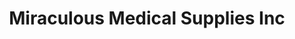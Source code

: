 ---
title: "Miraculous Medical Supplies Inc"
url: /miami/miraculous-medical-supplies-inc/
shop: Sanitätshaus
---
